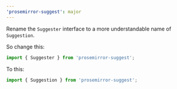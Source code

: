 ```yaml
---
'prosemirror-suggest': major
---
```


Rename the `Suggester` interface to a more understandable name of `Suggestion`.

So change this:

```ts
import { Suggester } from 'prosemirror-suggest';
```

To this:

```ts
import { Suggestion } from 'prosemirror-suggest';
```
